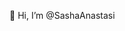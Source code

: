 👋 Hi, I’m @SashaAnastasi
<!---
- 👀 I’m interested in ...
- 🌱 I’m currently learning ...
- 💞️ I’m looking to collaborate on ...
- 📫 How to reach me ...


SashaAnastasi/SashaAnastasi is a ✨ special ✨ repository because its `README.md` (this file) appears on your GitHub profile.
You can click the Preview link to take a look at your changes.
--->
